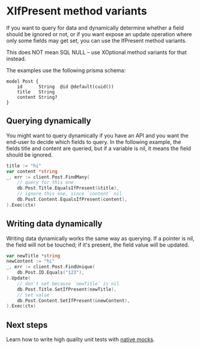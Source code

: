 # XIfPresent method variants

If you want to query for data and dynamically determine whether a field should be ignored or not, or if you want expose an update operation where only some fields may get set, you can use the IfPresent method variants.

This does NOT mean SQL NULL – use XOptional method variants for that instead.

The examples use the following prisma schema:

```prisma
model Post {
    id      String  @id @default(cuid())
    title   String
    content String?
}
```

## Querying dynamically

You might want to query dynamically if you have an API and you want the end-user to decide which fields to query. In the following example, the fields title and content are queried, but if a variable is nil, it means the field should be ignored.

```go
title := "hi"
var content *string
_, err := client.Post.FindMany(
    // query for this one
    db.Post.Title.EqualsIfPresent(&title),
    // ignore this one, since `content` nil
    db.Post.Content.EqualsIfPresent(content),
).Exec(ctx)
```

## Writing data dynamically

Writing data dynamically works the same way as querying. If a pointer is nil, the field will not be touched; if it's present, the field value will be updated.

```go
var newTitle *string
newContent := "hi"
_, err := client.Post.FindUnique(
    db.Post.ID.Equals("123"),
).Update(
    // don't set because `newTitle` is nil
    db.Post.Title.SetIfPresent(newTitle),
    // set value
    db.Post.Content.SetIfPresent(&newContent),
).Exec(ctx)
```

## Next steps

Learn how to write high quality unit tests with [native mocks](17-mocks.md).
